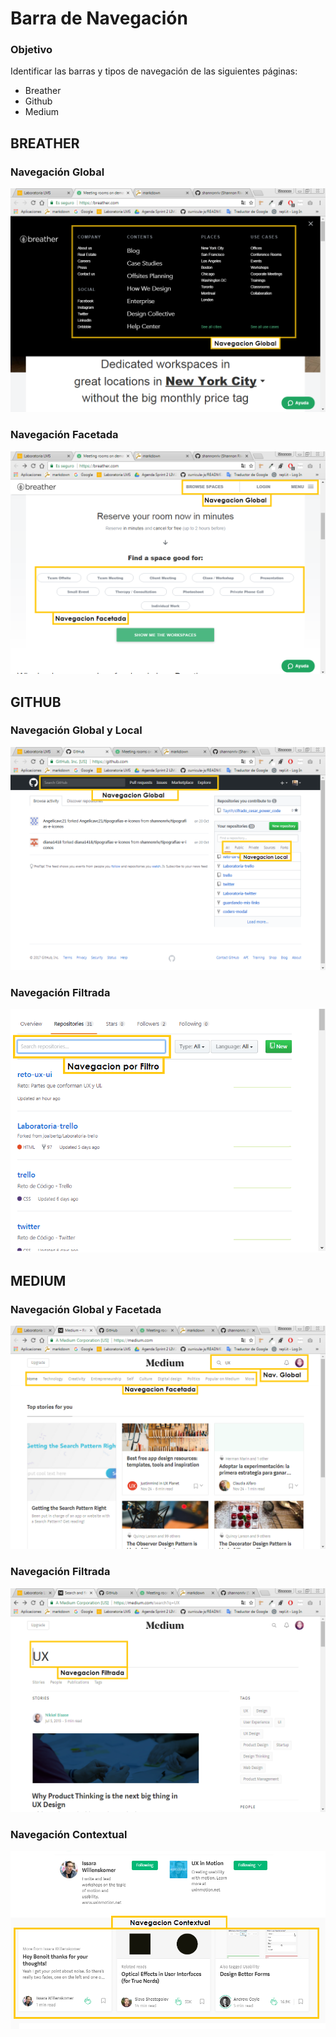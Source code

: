 # Barra de Navegación

### Objetivo

Identificar las barras y tipos de navegación de las siguientes páginas:

- Breather
- Github
- Medium


## BREATHER

### Navegación Global
![Sin titulo](assets/images/breather-nav-1.png)

### Navegación Facetada
![Sin titulo](assets/images/breather-nav-2.png)

## GITHUB

### Navegación Global y Local

![Sin titulo](assets/images/github-nav-1.png)

### Navegación Filtrada

![Sin titulo](assets/images/github-nav-2.png)

## MEDIUM

### Navegación Global y Facetada

![Sin titulo](assets/images/medium-nav-1.png)

### Navegación Filtrada

![Sin titulo](assets/images/medium-nav-2.png)

### Navegación Contextual

![Sin titulo](assets/images/medium-nav-3.png)
